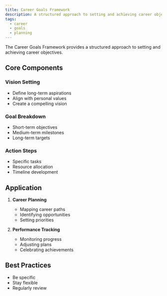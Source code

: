 ```yaml
---
title: Career Goals Framework
description: A structured approach to setting and achieving career objectives
tags:
  - career
  - goals
  - planning
---
```


The Career Goals Framework provides a structured approach to setting and achieving career objectives.

## Core Components

### Vision Setting
- Define long-term aspirations
- Align with personal values
- Create a compelling vision

### Goal Breakdown
- Short-term objectives
- Medium-term milestones
- Long-term targets

### Action Steps
- Specific tasks
- Resource allocation
- Timeline development

## Application

1. **Career Planning**
   - Mapping career paths
   - Identifying opportunities
   - Setting priorities

2. **Performance Tracking**
   - Monitoring progress
   - Adjusting plans
   - Celebrating achievements

## Best Practices
- Be specific
- Stay flexible
- Regularly review
